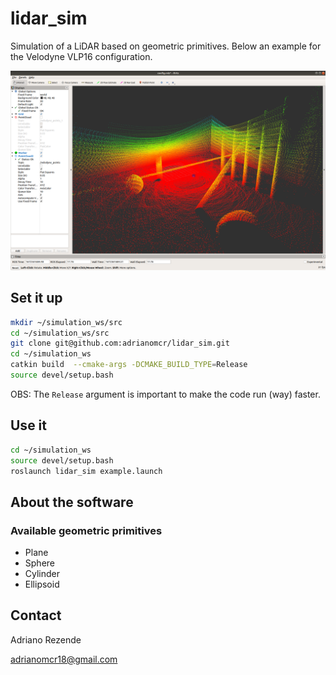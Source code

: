 # lidar_sim

Simulation of a LiDAR based on geometric primitives. Below an example for the Velodyne VLP16 configuration.

![image](.images/example.png)

## Set it up
```bash
mkdir ~/simulation_ws/src
cd ~/simulation_ws/src
git clone git@github.com:adrianomcr/lidar_sim.git
cd ~/simulation_ws
catkin build  --cmake-args -DCMAKE_BUILD_TYPE=Release
source devel/setup.bash
```

OBS: The `Release` argument is important to make the code run (way) faster.


## Use it
```bash
cd ~/simulation_ws
source devel/setup.bash
roslaunch lidar_sim example.launch
```

## About the software


### Available geometric primitives

- Plane
- Sphere
- Cylinder
- Ellipsoid


## Contact

Adriano Rezende

adrianomcr18@gmail.com